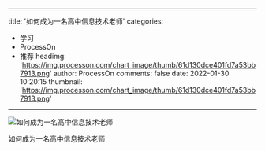 
---
title: '如何成为一名高中信息技术老师'
categories: 
 - 学习
 - ProcessOn
 - 推荐
headimg: 'https://img.processon.com/chart_image/thumb/61d130dce401fd7a53bb7913.png'
author: ProcessOn
comments: false
date: 2022-01-30 10:20:15
thumbnail: 'https://img.processon.com/chart_image/thumb/61d130dce401fd7a53bb7913.png'
---

<div>   
<img class="thumb" alt="如何成为一名高中信息技术老师" src="https://img.processon.com/chart_image/thumb/61d130dce401fd7a53bb7913.png" referrerpolicy="no-referrer">
<p>如何成为一名高中信息技术老师</p>  
</div>
            